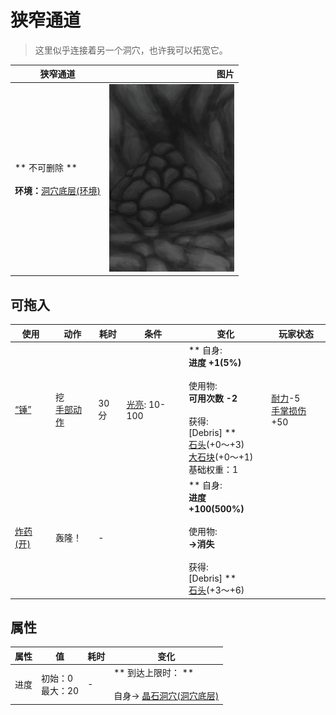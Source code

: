 # 狭窄通道  
> 这里似乎连接着另一个洞穴，也许我可以拓宽它。  
  
  狭窄通道  |   图片   
 ----  |  ----:   
 ** 不可删除 **<br><br>**环境：**[洞穴底层(环境)](Env_LowChamber.md)  |  <img decoding="async" src="Sprite/CaveCollapsed.png" href="a.md" style="max-width:300px;max-height:300px;">   
  
## 可拖入  
使用  |  动作  |  耗时  |  条件  |  变化  |  玩家状态  
----  |  ----  |  ----  |  ----  |  ----  |  ----  
[“锤”](tag_Hammer.md)  |  挖<br>[手部动作](HandAction.md)  |  30分  |  [光亮](Light.md): 10-100  |  ** 自身: **<br>进度  +1(5%)<br><br>** 使用物: **<br>可用次数  -2<br><br>** 获得: **<br>** [Debris] **<br>  [石头](Stone.md)(+0～+3)<br>  [大石块](StoneHeavy.md)(+0～+1)<br>基础权重：1  |  [耐力](Stamina.md)-5<br>[手掌损伤](HandDamage.md)+50  
[炸药(开)](DynamiteOn.md)  |  轰隆！<br>  |  -  |    |  ** 自身: **<br>进度  +100(500%)<br><br>** 使用物: **<br>→消失<br><br>** 获得: **<br>** [Debris] **<br>  [石头](Stone.md)(+3～+6)<br>  |    
## 属性   
属性  |  值  |  耗时  |  变化  
----  |  ----  |  ----  |  ----  
进度  |  初始：0<br>最大：20  |  -  |  ** 到达上限时： **<br><br>自身→ [晶石洞穴(洞穴底层)](CrystalChamberEntrance.md)  


<script>document.title="狭窄通道 - 卡牌生存百科 Card Survival Wiki";</script>